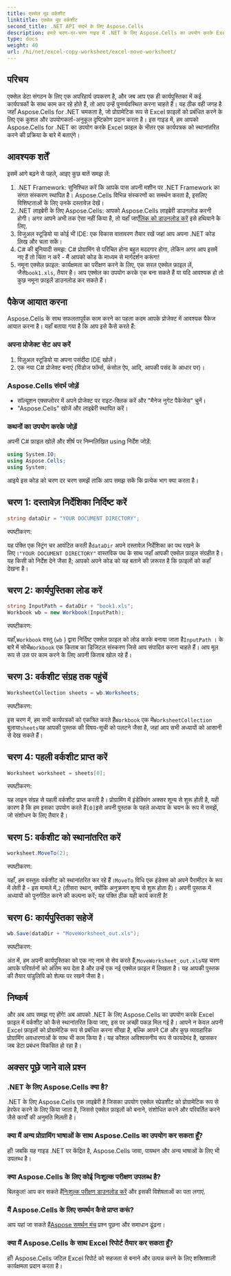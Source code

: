 ```yaml
---
title: एक्सेल मूव वर्कशीट
linktitle: एक्सेल मूव वर्कशीट
second_title: .NET API संदर्भ के लिए Aspose.Cells
description: हमारे चरण-दर-चरण गाइड में .NET के लिए Aspose.Cells का उपयोग करके Excel में वर्कशीट को स्थानांतरित करना सीखें। Excel प्रोग्रामिंग की कला में निपुणता प्राप्त करें।
type: docs
weight: 40
url: /hi/net/excel-copy-worksheet/excel-move-worksheet/
---
```

## परिचय

एक्सेल डेटा संगठन के लिए एक अपरिहार्य उपकरण है, और जब आप एक ही कार्यपुस्तिका में कई कार्यपत्रकों के साथ काम कर रहे होते हैं, तो आप उन्हें पुनर्व्यवस्थित करना चाहते हैं। यह ठीक वही जगह है जहाँ Aspose.Cells for .NET चमकता है, जो प्रोग्रामेटिक रूप से Excel फ़ाइलों को प्रबंधित करने के लिए एक कुशल और उपयोगकर्ता-अनुकूल दृष्टिकोण प्रदान करता है। इस गाइड में, हम आपको Aspose.Cells for .NET का उपयोग करके Excel फ़ाइल के भीतर एक कार्यपत्रक को स्थानांतरित करने की प्रक्रिया के बारे में बताएंगे।

## आवश्यक शर्तें

इसमें आगे बढ़ने से पहले, आइए कुछ बातें समझ लें:

1. .NET Framework: सुनिश्चित करें कि आपके पास अपनी मशीन पर .NET Framework का संगत संस्करण स्थापित है। Aspose.Cells विभिन्न संस्करणों का समर्थन करता है, इसलिए विशिष्टताओं के लिए उनके दस्तावेज़ देखें।
2.  .NET लाइब्रेरी के लिए Aspose.Cells: आपको Aspose.Cells लाइब्रेरी डाउनलोड करनी होगी। अगर आपने अभी तक ऐसा नहीं किया है, तो यहाँ जाएँ[लिंक को डाउनलोड करें](https://releases.aspose.com/cells/net/) इसे हथियाने के लिए.
3. विजुअल स्टूडियो या कोई भी IDE: एक विकास वातावरण तैयार रखें जहां आप अपना .NET कोड लिख और चला सकें।
4. C# की बुनियादी समझ: C# प्रोग्रामिंग से परिचित होना बहुत मददगार होगा, लेकिन अगर आप इसमें नए हैं तो चिंता न करें - मैं आपको कोड के माध्यम से मार्गदर्शन करूंगा!
5.  नमूना एक्सेल फ़ाइल: कार्यक्षमता का परीक्षण करने के लिए, एक सरल एक्सेल फ़ाइल लें, जैसे`book1.xls`, तैयार है। आप एक्सेल का उपयोग करके एक बना सकते हैं या यदि आवश्यक हो तो कुछ नमूना फ़ाइलें डाउनलोड कर सकते हैं।

## पैकेज आयात करना

Aspose.Cells के साथ सफलतापूर्वक काम करने का पहला कदम आपके प्रोजेक्ट में आवश्यक पैकेज आयात करना है। यहाँ बताया गया है कि आप इसे कैसे करते हैं:

### अपना प्रोजेक्ट सेट अप करें

1. विज़ुअल स्टूडियो या अपना पसंदीदा IDE खोलें।
2. एक नया C# प्रोजेक्ट बनाएं (विंडोज फॉर्म्स, कंसोल ऐप, आदि, आपकी पसंद के आधार पर)।

### Aspose.Cells संदर्भ जोड़ें

- सॉल्यूशन एक्सप्लोरर में अपने प्रोजेक्ट पर राइट-क्लिक करें और "मैनेज नुगेट पैकेजेस" चुनें।
- "Aspose.Cells" खोजें और लाइब्रेरी स्थापित करें।

### कथनों का उपयोग करके जोड़ें

अपनी C# फ़ाइल खोलें और शीर्ष पर निम्नलिखित using निर्देश जोड़ें:

```csharp
using System.IO;
using Aspose.Cells;
using System;
```

आइये इस कोड को चरण दर चरण समझें ताकि आप समझ सकें कि प्रत्येक भाग क्या करता है।

## चरण 1: दस्तावेज़ निर्देशिका निर्दिष्ट करें

```csharp
string dataDir = "YOUR DOCUMENT DIRECTORY";
```

स्पष्टीकरण: 

 यह पंक्ति एक स्ट्रिंग चर आवंटित करती है`dataDir` अपने दस्तावेज़ निर्देशिका का पथ रखने के लिए।`"YOUR DOCUMENT DIRECTORY"` वास्तविक पथ के साथ जहाँ आपकी एक्सेल फ़ाइल संग्रहीत है। यह किसी को निर्देश देने जैसा है; आपको अपने कोड को यह बताने की ज़रूरत है कि फ़ाइलों को कहाँ देखना है।

## चरण 2: कार्यपुस्तिका लोड करें

```csharp
string InputPath = dataDir + "book1.xls";
Workbook wb = new Workbook(InputPath);
```

स्पष्टीकरण:  

 यहाँ,`Workbook` वस्तु (`wb` ) द्वारा निर्दिष्ट एक्सेल फ़ाइल को लोड करके बनाया जाता है`InputPath` । के बारे में सोचें`Workbook` एक किताब का डिजिटल संस्करण जिसे आप संपादित करना चाहते हैं। आप मूल रूप से उस पर काम करने के लिए अपनी किताब खोल रहे हैं।

## चरण 3: वर्कशीट संग्रह तक पहुंचें

```csharp
WorksheetCollection sheets = wb.Worksheets;
```

स्पष्टीकरण:  

 इस चरण में, हम सभी कार्यपत्रकों को एकत्रित करते हैं`Workbook` एक में`WorksheetCollection` बुलाया`sheets`यह आपकी पुस्तक की विषय-सूची को पलटने जैसा है, जहां आप सभी अध्यायों को आसानी से देख सकते हैं।

## चरण 4: पहली वर्कशीट प्राप्त करें

```csharp
Worksheet worksheet = sheets[0];
```

स्पष्टीकरण:  

यह लाइन संग्रह से पहली वर्कशीट प्राप्त करती है। प्रोग्रामिंग में इंडेक्सिंग अक्सर शून्य से शुरू होती है, यही कारण है कि हम इसका उपयोग करते हैं`[0]`इसे अपनी पुस्तक के पहले अध्याय के चयन के रूप में समझें, जो संशोधन के लिए तैयार है।

## चरण 5: वर्कशीट को स्थानांतरित करें

```csharp
worksheet.MoveTo(2);
```

स्पष्टीकरण:  

 यहाँ, हम वस्तुतः वर्कशीट को स्थानांतरित कर रहे हैं।`MoveTo` विधि एक इंडेक्स को अपने पैरामीटर के रूप में लेती है - इस मामले में,`2` (तीसरा स्थान, क्योंकि अनुक्रमण शून्य से शुरू होता है)। अपनी पुस्तक में अध्यायों को पुनर्गठित करने की कल्पना करें; यह पंक्ति ठीक यही कार्य करती है!

## चरण 6: कार्यपुस्तिका सहेजें

```csharp
wb.Save(dataDir + "MoveWorksheet_out.xls");
```

स्पष्टीकरण:  

 अंत में, हम अपनी कार्यपुस्तिका को एक नए नाम से सेव करते हैं,`MoveWorksheet_out.xls`यह चरण आपके परिवर्तनों को अंतिम रूप देता है और उन्हें एक नई एक्सेल फ़ाइल में लिखता है। यह आपकी पुस्तक की तैयार पांडुलिपि को शेल्फ पर रखने जैसा है।

## निष्कर्ष

और अब आप समझ गए होंगे! अब आपको .NET के लिए Aspose.Cells का उपयोग करके Excel फ़ाइल में वर्कशीट को कैसे स्थानांतरित किया जाए, इस पर अच्छी पकड़ मिल गई है। आपने न केवल अपनी Excel फ़ाइलों को प्रोग्रामेटिक रूप से प्रबंधित करना सीखा है, बल्कि आपने C# और कुछ व्यावहारिक प्रोग्रामिंग अवधारणाओं के साथ भी काम किया है। यह कौशल अविश्वसनीय रूप से फायदेमंद है, खासकर जब डेटा प्रबंधन विकसित हो रहा है।

## अक्सर पूछे जाने वाले प्रश्न

### .NET के लिए Aspose.Cells क्या है?
.NET के लिए Aspose.Cells एक लाइब्रेरी है जिसका उपयोग एक्सेल स्प्रेडशीट को प्रोग्रामेटिक रूप से हेरफेर करने के लिए किया जाता है, जिससे एक्सेल फ़ाइलों को बनाने, संशोधित करने और परिवर्तित करने जैसे कार्यों की अनुमति मिलती है।

### क्या मैं अन्य प्रोग्रामिंग भाषाओं के साथ Aspose.Cells का उपयोग कर सकता हूँ?
हाँ! जबकि यह गाइड .NET पर केंद्रित है, Aspose.Cells जावा, पायथन और अन्य भाषाओं के लिए भी उपलब्ध है।

### क्या Aspose.Cells के लिए कोई निःशुल्क परीक्षण उपलब्ध है?
 बिलकुल! आप कर सकते हैं[निःशुल्क परीक्षण डाउनलोड करें](https://releases.aspose.com/) और इसकी विशेषताओं का पता लगाएं.

### मैं Aspose.Cells के लिए समर्थन कैसे प्राप्त करूं?
 आप यहां जा सकते हैं[Aspose समर्थन मंच](https://forum.aspose.com/c/cells/9) प्रश्न पूछना और समाधान ढूंढना।

### क्या मैं Aspose.Cells के साथ Excel रिपोर्ट तैयार कर सकता हूँ?
हाँ! Aspose.Cells जटिल Excel रिपोर्ट को सहजता से बनाने और उत्पन्न करने के लिए शक्तिशाली कार्यक्षमता प्रदान करता है।